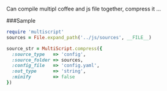 Can compile multipl coffee and js file together, compress it ...

###Sample

```ruby
require 'multiscript'
sources = File.expand_path('../js/sources', __FILE__)

source_str = MultiScript.compress({
  :source_type   => 'config',
  :source_folder => sources, 
  :config_file   => 'config.yaml',
  :out_type      => 'string',
  :minify        => false
})
````

